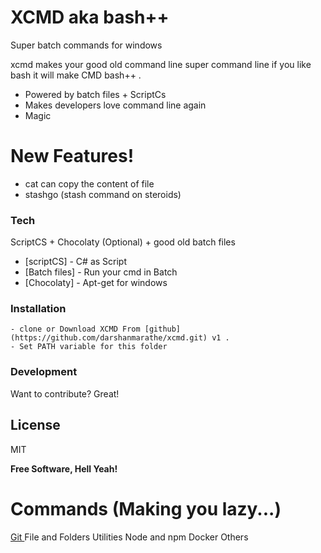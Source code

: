 # XCMD aka bash++
Super batch commands for windows

xcmd makes your good old command line super command line if you like bash it will make CMD bash++ .

  - Powered by batch files + ScriptCs
  - Makes developers love command line again 
  - Magic

# New Features!

  - cat can copy the content of file
  - stashgo (stash command on steroids)


### Tech

ScriptCS + Chocolaty (Optional) + good old batch files

* [scriptCS] - C# as Script
* [Batch files] - Run your cmd in Batch
* [Chocolaty] - Apt-get for windows

### Installation

    - clone or Download XCMD From [github](https://github.com/darshanmarathe/xcmd.git) v1 .
    - Set PATH variable for this folder

### Development

Want to contribute? Great!


License
----

MIT


**Free Software, Hell Yeah!**

# Commands (Making you lazy...)

[Git ](Docs/Git.md)
File and Folders 
Utilities 
Node and npm
Docker 
Others
